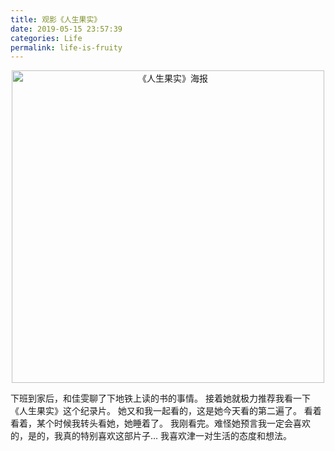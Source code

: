 ```yaml
---
title: 观影《人生果实》
date: 2019-05-15 23:57:39
categories: Life
permalink: life-is-fruity
---
```


<center><img src="https://i.loli.net/2019/05/18/5cdffeab569b254715.jpg"  title="《人生果实》海报" width="500" /></center>

下班到家后，和佳雯聊了下地铁上读的书的事情。
接着她就极力推荐我看一下《人生果实》这个纪录片。
她又和我一起看的，这是她今天看的第二遍了。
看着看着，某个时候我转头看她，她睡着了。
我刚看完。难怪她预言我一定会喜欢的，是的，我真的特别喜欢这部片子…
我喜欢津一对生活的态度和想法。

